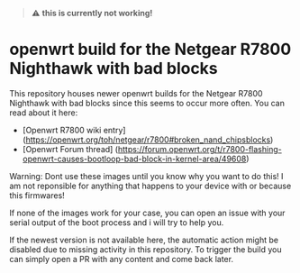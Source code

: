 > :warning: **this is currently not working!**


# openwrt build for the Netgear R7800 Nighthawk with bad blocks

This repository houses newer openwrt builds for the Netgear R7800 Nighthawk with bad blocks since this seems to occur more often.
You can read about it here:
* [Openwrt R7800 wiki entry] (https://openwrt.org/toh/netgear/r7800#broken_nand_chipsblocks)
* [Openwrt Forum thread] (https://forum.openwrt.org/t/r7800-flashing-openwrt-causes-bootloop-bad-block-in-kernel-area/49608)

Warning: Dont use these images until you know why you want to do this! I am not reponsible for anything that happens to your device with or because this firmwares!

If none of the images work for your case, you can open an issue with your serial output of the boot process and i will try to help you.

If the newest version is not available here, the automatic action might be disabled due to missing activity in this repository. To trigger the build you can simply open a PR with any content and come back later.
